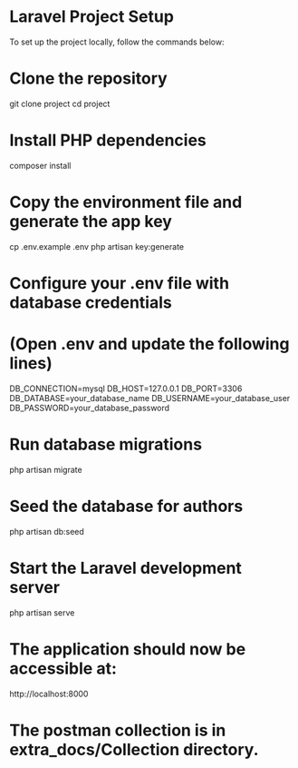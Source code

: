 # Laravel Project Setup

To set up the project locally, follow the commands below:

# Clone the repository
git clone project
cd project

# Install PHP dependencies
composer install

# Copy the environment file and generate the app key
cp .env.example .env
php artisan key:generate

# Configure your .env file with database credentials
# (Open .env and update the following lines)
DB_CONNECTION=mysql
DB_HOST=127.0.0.1
DB_PORT=3306
DB_DATABASE=your_database_name
DB_USERNAME=your_database_user
DB_PASSWORD=your_database_password

# Run database migrations
php artisan migrate

# Seed the database for authors
php artisan db:seed

# Start the Laravel development server
php artisan serve

# The application should now be accessible at:
http://localhost:8000

# The postman collection is in extra_docs/Collection directory.